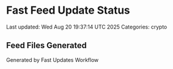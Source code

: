 # Fast Feed Update Status
Last updated: Wed Aug 20 19:37:14 UTC 2025
Categories: crypto

## Feed Files Generated

Generated by Fast Updates Workflow

